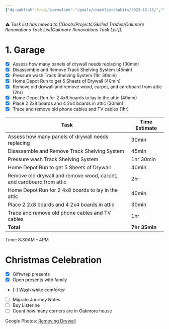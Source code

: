 ```yaml
---
{"dg-publish":true,"permalink":"/goals/checklist/habits/2023-12-23/","tags":["timeline","house"],"created":"Dec 22, 2023, 2:40 PM"}
---
```


<span 
	  class='ob-timelines' 
	  data-title='Remove Drywall' 
	  data-img = 'https://lh3.googleusercontent.com/pw/ABLVV84AZcoQO5aEj-JIOWU9V-6OFI4olvbXSyO-15xQANCCqU-kHCwnM_xuNNvhLZKAZW3ovGaRbf0Ace0XcXKZIuIpHtGEyELcKOVadX_68p0NaZNQf80k-a29yVA_ctcDLTTDMDQOJQ_pH53kjZwhk3_kgQ=w894-h503-s-no-gm?authuser=0'>
</span>
⚠ *Task list has moved to [[Goals/Projects/Skilled Trades/Oakmore Renovations Task List\|Oakmore Renovations Task List]].*

# 1. Garage
- [x] Assess how many panels of drywall needs replacing (30min)
- [x] Disassemble and Remove Track Shelving System (45min)
- [x] Pressure wash Track Shelving System (1hr 30min)
- [x] Home Depot Run to get 5 Sheets of Drywall (40min)
- [x] Remove old drywall and remove wood, carpet, and cardboard from attic (2hr)
- [x] Home Depot Run for 2 4x8 boards to lay in the attic (40min)
- [x] Place 2 2x8 boards and 4 2x4 boards in attic (30min)
- [x] Trace and remove old phone cables and TV cables (1hr)

| Task                                                  | Time Estimate |
| ----------------------------------------------------- | ------------- |
| Assess how many panels of drywall needs replacing      | 30min         |
| Disassemble and Remove Track Shelving System           | 45min         |
| Pressure wash Track Shelving System                    | 1hr 30min     |
| Home Depot Run to get 5 Sheets of Drywall              | 40min         |
| Remove old drywall and remove wood, carpet, and cardboard from attic | 2hr  |
| Home Depot Run for 2 4x8 boards to lay in the attic    | 40min         |
| Place 2 2x8 boards and 4 2x4 boards in attic          | 30min         |
| Trace and remove old phone cables and TV cables        | 1hr           |
| **Total**                                              | **7hr 35min**  |
Time: 8:30AM - 4PM


# Christmas Celebration
- [x] Giftwrap presents
- [x] Open presents with family
- [-] ~~Wash white comforter~~
- [ ] Migrate Journey Notes
- [ ] Buy Listerine
- [ ] Count how many corners are in Oakmore house

Google Photos: [Removing Drywall](https://photos.app.goo.gl/88eZ96YJmeBzE2xk8)